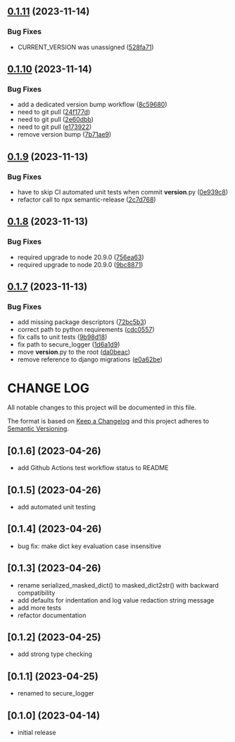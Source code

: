 ## [0.1.11](https://github.com/lpm0073/secure-logger/compare/v0.1.10...v0.1.11) (2023-11-14)


### Bug Fixes

* CURRENT_VERSION was unassigned ([528fa71](https://github.com/lpm0073/secure-logger/commit/528fa71dc0fc008bd7098686cab94198a961f5c3))

## [0.1.10](https://github.com/lpm0073/secure-logger/compare/v0.1.9...v0.1.10) (2023-11-14)


### Bug Fixes

* add a dedicated version bump workflow ([8c59680](https://github.com/lpm0073/secure-logger/commit/8c596807fda14a7d1ec927267d68db776ef1d822))
* need to git pull ([24f177d](https://github.com/lpm0073/secure-logger/commit/24f177da2ef4b70ba73c69b9c1c51133a6d29c3c))
* need to git pull ([2e60dbb](https://github.com/lpm0073/secure-logger/commit/2e60dbbd5922649e0dc5b0177f145d49f7b476dd))
* need to git pull ([e173922](https://github.com/lpm0073/secure-logger/commit/e173922d290eba66addda88f408aa0d576382214))
* remove version bump ([7b71ae9](https://github.com/lpm0073/secure-logger/commit/7b71ae9c484486cd124b751bc201f16cc2d627bf))

## [0.1.9](https://github.com/lpm0073/secure-logger/compare/v0.1.8...v0.1.9) (2023-11-13)


### Bug Fixes

* have to skip CI automated unit tests when commit __version__.py ([0e939c8](https://github.com/lpm0073/secure-logger/commit/0e939c87eb3ab0aafe6475691f1380127ea1860b))
* refactor call to npx semantic-release ([2c7d768](https://github.com/lpm0073/secure-logger/commit/2c7d768c8875a11f68ff47700e4c8a107a98c89b))

## [0.1.8](https://github.com/lpm0073/secure-logger/compare/v0.1.7...v0.1.8) (2023-11-13)


### Bug Fixes

* required upgrade to node 20.9.0 ([756ea63](https://github.com/lpm0073/secure-logger/commit/756ea6366bfe828783be17f4d581e8b4cd7f6574))
* required upgrade to node 20.9.0 ([9bc8871](https://github.com/lpm0073/secure-logger/commit/9bc88718b3ffbfdd002d9156dcbad3db974b723f))

## [0.1.7](https://github.com/lpm0073/secure-logger/compare/v0.1.6...v0.1.7) (2023-11-13)


### Bug Fixes

* add missing package descriptors ([72bc5b3](https://github.com/lpm0073/secure-logger/commit/72bc5b3c296e3f5d809ecad894c8b25aa1e0e0fa))
* correct path to python requirements ([cdc0557](https://github.com/lpm0073/secure-logger/commit/cdc05577f5b6e5c1bb46b141ff61ff00a0eca899))
* fix calls to unit tests ([9b98d18](https://github.com/lpm0073/secure-logger/commit/9b98d18016cfe99b38298bd910831c1de3988db0))
* fix path to secure_logger ([1d6a1d9](https://github.com/lpm0073/secure-logger/commit/1d6a1d90c233464746a85dcb0add3ba6e0f8297a))
* move __version__.py to the root ([da0beac](https://github.com/lpm0073/secure-logger/commit/da0beac04ec3144936aa92fb5deca8b97945b439))
* remove reference to django migrations ([e0a62be](https://github.com/lpm0073/secure-logger/commit/e0a62be13deb323f683d39134f42b203e413ff49))

# CHANGE LOG

All notable changes to this project will be documented in this file.

The format is based on [Keep a Changelog](http://keepachangelog.com/)
and this project adheres to [Semantic Versioning](http://semver.org/).

## [0.1.6] (2023-04-26)

- add Github Actions test workflow status to README

## [0.1.5] (2023-04-26)

- add automated unit testing

## [0.1.4] (2023-04-26)

- bug fix: make dict key evaluation case insensitive

## [0.1.3] (2023-04-26)

- rename serialized_masked_dict() to masked_dict2str() with backward compatibility
- add defaults for indentation and log value redaction string message
- add more tests
- refactor documentation

## [0.1.2] (2023-04-25)

- add strong type checking

## [0.1.1] (2023-04-25)

- renamed to secure_logger

## [0.1.0] (2023-04-14)

- initial release
